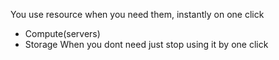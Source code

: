 You use resource when you need them, instantly on one click
- Compute(servers)
- Storage
When you dont need just stop using it by one click